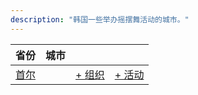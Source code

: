 ```yaml
---
description: "韩国一些举办摇摆舞活动的城市。"
---
```


| 省份 | 城市 | | |
| --- | --- | --- | --- |
| [首尔](by_city.md#seoul) | | [+ 组织](https://github.com/swingdance/orgs/issues/new?assignees=&labels=add+org&projects=&template=02-add_entity.yml&title=%5Bko_KR%5D%20%3CName%3E&region=ko_KR&province=Seoul&city=Seoul) | [+ 活动](https://github.com/swingdance/events/issues/new?assignees=&labels=add+event&projects=&template=02-add_entity.yml&title=%5B2024%2Fko_KR%5D%20%3CName%3E&region=ko_KR&province=Seoul&city=Seoul&org_id=&date_starts=2024-&date_ends=2024-) |
